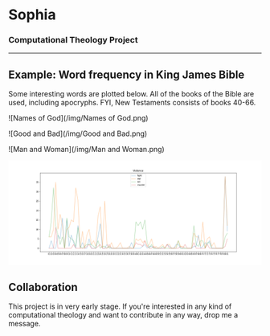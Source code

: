 # Sophia

### Computational Theology Project

***

## Example: Word frequency in King James Bible

Some interesting words are plotted below. All of the books of the Bible are used, including apocryphs. FYI, New Testaments consists of books 40-66.

![Names of God](/img/Names of God.png)

![Good and Bad](/img/Good and Bad.png)

![Man and Woman](/img/Man and Woman.png)

![Violence](/img/Violence.png)

## Collaboration

This project is in very early stage. If you're interested in any kind of computational theology and want to contribute in any way, drop me a message.